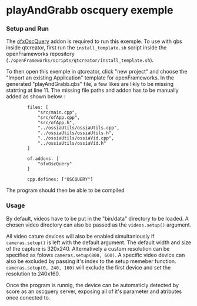 # playAndGrabb oscquery exemple

### Setup and Run 

The [ofxOscQuery](https://github.com/bltzr/ofxOscQuery) addon is required to run this exemple.
To use with qbs inside qtcreator, first run the ```install_template.sh``` script inside the openFrameworks repository (```./openFrameworks/scripts/qtcreator/install_template.sh```).

To then open this exemple in qtcreator, click "new project" and choose the "Import an existing Application" template for openFrameworks. In the generated "playAndGrabb.qbs" file, a few likes are likly to be missing statrting at line 11. The missing file paths and addon has to be manually added as shown below :

```
        files: [
            "src/main.cpp",
            "src/ofApp.cpp",
            "src/ofApp.h",
            "../ossiaUtils/ossiaUtils.cpp",
            "../ossiaUtils/ossiaUtils.h",
            "../ossiaUtils/ossiaVid.cpp",
            "../ossiaUtils/ossiaVid.h"
        ]

        of.addons: [
            "ofxOscQuery"
        ]

        cpp.defines: ["OSCQUERY"]
```

The program should then be able to be compiled

### Usage

By default, videos have to be put in the "bin/data" directory to be loaded. A chosen video directory can also be passed as the ```videos.setup()``` argument.

All video cature devices will also be enabled simultaniously if ```cameras.setup()``` is left with the default argument. The default width and size of the capture is 320x240. Alternatively a custom resolution can be specified as folows ```cameras.setup(800, 600)```. A specific video device can also be excluded by passing it's index to the setup memeber function. ```cameras.setup(0, 240, 160)``` will exclude the first device and set the resolution to 240x160.

Once the program is runnig, the device can be automaticly detected by score as an oscquery server, exposing all of it's parameter and atributes once conected to.
